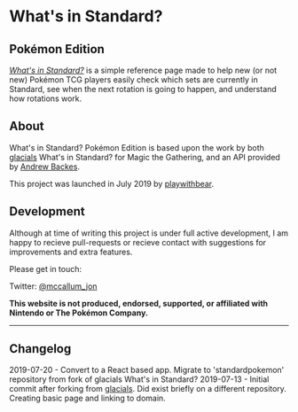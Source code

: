 # What's in Standard?

## Pokémon Edition
 
*[What's in Standard?][website]* is a simple reference page made to help new (or not new) Pokémon TCG players easily check which sets are currently in Standard, see when the next rotation is going to happen, and understand how rotations work.

[website]: https://standardpokemon.tk/

## About
What's in Standard? Pokémon Edition is based upon the work by both [glacials] What's in Standard? for Magic the Gathering, and an API provided by [Andrew Backes].

[glacials]: https://github.com/glacials/whatsinstandard
[Andrew backes]: https://github.com/PokemonTCG/pokemon-tcg-api


This project was launched in July 2019 by [playwithbear]. 

[playwithbear]: https://github.com/playwithbear

## Development
Although at time of writing this project is under full active development, I am happy to recieve pull-requests or recieve contact with suggestions for improvements and extra features.

Please get in touch:

Twitter: [@mccallum_jon]

[@mccallum_jon]: https://twitter.com/mccallum_jon

**This website is not produced, endorsed, supported, or affiliated with Nintendo or The Pokémon Company.**

---

## Changelog

2019-07-20 - Convert to a React based app. Migrate to 'standardpokemon' repository from fork of glacials What's in Standard?
2019-07-13 - Initial commit after forking from [glacials]. Did exist briefly on a different repository. Creating basic page and linking to domain.